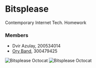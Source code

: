 # Bitsplease

Contemporary Internet Tech. Homework

### Members

 - Dvir Azulay, 200534014
 - [Ory Band][oryband], 300479425

![Bitsplease Octocat][octocat]
![Bitsplease Octocat][octocat2]


[octocat]: http://octodex.github.com/images/front-end-conftocat.png "The Octocat is not a mammal."
[oryband]: http://oryband.com
[octocat2]: http://octodex.github.com/images/minion.png "Another cool Octocat"
